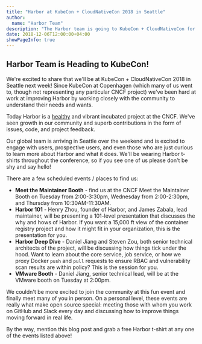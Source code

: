 ```yaml
---
title: "Harbor at KubeCon + CloudNativeCon 2018 in Seattle"
author:
  name: "Harbor Team"
description: "The Harbor team is going to KubeCon + CloudNativeCon for the first time as a CNCF project!"
date: 2018-12-06T12:00:00+04:00
showPageInfo: true
---
```


## Harbor Team is Heading to KubeCon!

We're excited to share that we'll be at KubeCon + CloudNativeCon 2018 in
Seattle next week!  Since KubeCon at Copenhagen (which many of us went to,
though not representing any particular CNCF project) we've been hard at work
at improving Harbor by working closely with the community to understand their
needs and wants.

Today Harbor is
a [healthy](https://all.devstats.cncf.io/d/53/projects-health?orgId=1) and
vibrant incubated project at the CNCF. We've seen growth in our community and
superb contributions in the form of issues, code, and project feedback.

Our global team is arriving in Seattle over the weekend and is excited to
engage with users, prospective users, and even those who are just curious
to learn more about Harbor and what it does. We'll be wearing Harbor t-shirts
throughout the conference, so if you see one of us please don't be shy and say
hello!

There are a few scheduled events / places to find us:

* **Meet the Maintainer Booth** - find us at the CNCF Meet the Maintainer
Booth on Tuesday from 2:00-3:30pm, Wednesday from 2:00-2:30pm, and Thursday
from 10:30AM-11:30AM.
* **Harbor 101** - Henry Zhou, founder of Harbor, and James Zabala, lead
maintainer, will be presenting a 101-level presentation that discusses the
why and hows of Harbor. If you want a 15,000 ft view of the container registry
project and how it might fit in your organization, this is the presentation
for you.
* **Harbor Deep Dive** - Daniel Jiang and Steven Zou, both senior technical
architects of the project, will be discussing how things tick under the hood.
Want to learn about the core service, job service, or how we proxy Docker
`push` and `pull` requests to ensure RBAC and vulnerability scan results are
within policy? This is the session for you.
* **VMware Booth** - Daniel Jiang, senior technical lead, will be at the
VMware booth on Tuesday at 2:00pm.

We couldn't be more excited to join the community at this fun event and
finally meet many of you in person. On a personal level, these events are
really what make open source special: meeting those with whom you work on
GitHub and Slack every day and discussing how to improve things moving
forward in real life.

By the way, mention this blog post and grab a free Harbor t-shirt at any one
of the events listed above!

